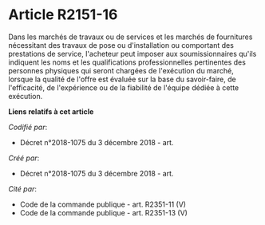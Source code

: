 # Article R2151-16

Dans les marchés de travaux ou de services et les marchés de fournitures nécessitant des travaux de pose ou d'installation ou
comportant des prestations de service, l'acheteur peut imposer aux soumissionnaires qu'ils indiquent les noms et les
qualifications professionnelles pertinentes des personnes physiques qui seront chargées de l'exécution du marché, lorsque la
qualité de l'offre est évaluée sur la base du savoir-faire, de l'efficacité, de l'expérience ou de la fiabilité de l'équipe
dédiée à cette exécution.

**Liens relatifs à cet article**

_Codifié par_:

  - Décret n°2018-1075 du 3 décembre 2018 - art.

_Créé par_:

  - Décret n°2018-1075 du 3 décembre 2018 - art.

_Cité par_:

  - Code de la commande publique - art. R2351-11 (V)
  - Code de la commande publique - art. R2351-13 (V)
